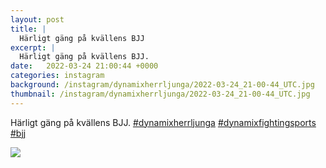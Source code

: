 ```yaml
---
layout: post
title: |
  Härligt gäng på kvällens BJJ
excerpt: |
  Härligt gäng på kvällens BJJ.   
date:   2022-03-24 21:00:44 +0000
categories: instagram
background: /instagram/dynamixherrljunga/2022-03-24_21-00-44_UTC.jpg
thumbnail: /instagram/dynamixherrljunga/2022-03-24_21-00-44_UTC.jpg
---
```

Härligt gäng på kvällens BJJ. [#dynamixherrljunga](https://www.instagram.com/explore/tags/dynamixherrljunga/) [#dynamixfightingsports](https://www.instagram.com/explore/tags/dynamixfightingsports/) [#bjj](https://www.instagram.com/explore/tags/bjj/)



<img src='/www-dynamix-herrljunga/instagram/dynamixherrljunga/2022-03-24_21-00-44_UTC.jpg' class='img-fluid' />
